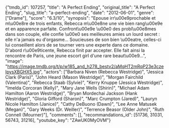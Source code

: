 {"tmdb_id": 107257, "title": "A Perfect Ending", "original_title": "A Perfect Ending", "slug_title": "a-perfect-ending", "date": "2012-06-01", "genre": ["Drame"], "score": "6.3/10", "synopsis": "Epouse irr\u00e9prochable et m\u00e8re de trois enfants, Rebecca m\u00e8ne une vie bien rang\u00e9e et en apparence parfaite. Confront\u00e9e \u00e0 des probl\u00e8mes dans son couple, elle confie \u00e0 ses meilleures amies un lourd secret : elle n'a jamais eu d'orgasme... Soucieuses de son bien \u00eatre, celles-ci lui conseillent alors de se tourner vers une experte dans ce domaine. D'abord r\u00e9ticente, Rebecca finit par accepter. Elle fait ainsi la rencontre de Paris, une jeune escort girl d'une rare beaut\u00e9...", "image": "https://image.tmdb.org/t/p/w185_and_h278_bestv2/aMqHT2mRqP23e3czeIpysXBGHX5.jpg", "actors": ["Barbara Niven (Rebecca Westridge)", "Jessica Clark (Paris)", "John Heard (Mason Westridge)", "Morgan Fairchild (Valentina)", "Rebecca Staab (Sylvie)", "Kerry Knuppe (Jessica Westridge)", "Imelda Corcoran (Kelly)", "Mary Jane Wells (Shirin)", "Michael Adam Hamilton (Aaron Westridge)", "Bryan Mordechai Jackson (Hank Westridge)", "Gloria Gifford (Sharon)", "Marc Crumpton (Jared)", "Lauryn Nicole Hamilton (Janice)", "Cathy DeBuono (Dawn)", "Lee Anne Matusek (Megan)", "Gary Weeks (Dr. Weiller)", "Terrence Beasor (Older John)", "Ruth Connell (Mourner)"], "comments": [], "recommandations_id": [51736, 31031, 56743, 31216], "youtube_key": "ZAwUK0MyOVM"}